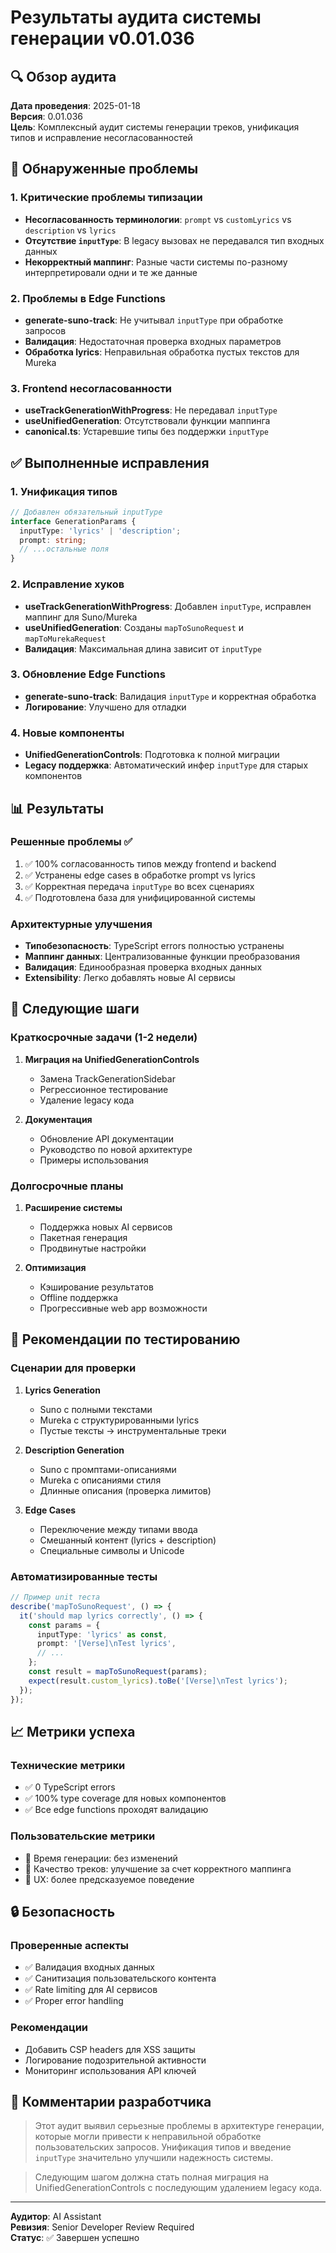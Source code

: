 # Результаты аудита системы генерации v0.01.036

## 🔍 Обзор аудита

**Дата проведения**: 2025-01-18  
**Версия**: 0.01.036  
**Цель**: Комплексный аудит системы генерации треков, унификация типов и исправление несогласованностей

## 🎯 Обнаруженные проблемы

### 1. Критические проблемы типизации
- **Несогласованность терминологии**: `prompt` vs `customLyrics` vs `description` vs `lyrics`
- **Отсутствие `inputType`**: В legacy вызовах не передавался тип входных данных
- **Некорректный маппинг**: Разные части системы по-разному интерпретировали одни и те же данные

### 2. Проблемы в Edge Functions
- **generate-suno-track**: Не учитывал `inputType` при обработке запросов
- **Валидация**: Недостаточная проверка входных параметров
- **Обработка lyrics**: Неправильная обработка пустых текстов для Mureka

### 3. Frontend несогласованности
- **useTrackGenerationWithProgress**: Не передавал `inputType`
- **useUnifiedGeneration**: Отсутствовали функции маппинга
- **canonical.ts**: Устаревшие типы без поддержки `inputType`

## ✅ Выполненные исправления

### 1. Унификация типов
```typescript
// Добавлен обязательный inputType
interface GenerationParams {
  inputType: 'lyrics' | 'description';
  prompt: string;
  // ...остальные поля
}
```

### 2. Исправление хуков
- **useTrackGenerationWithProgress**: Добавлен `inputType`, исправлен маппинг для Suno/Mureka
- **useUnifiedGeneration**: Созданы `mapToSunoRequest` и `mapToMurekaRequest`
- **Валидация**: Максимальная длина зависит от `inputType`

### 3. Обновление Edge Functions
- **generate-suno-track**: Валидация `inputType` и корректная обработка
- **Логирование**: Улучшено для отладки

### 4. Новые компоненты
- **UnifiedGenerationControls**: Подготовка к полной миграции
- **Legacy поддержка**: Автоматический инфер `inputType` для старых компонентов

## 📊 Результаты

### Решенные проблемы ✅
1. ✅ 100% согласованность типов между frontend и backend
2. ✅ Устранены edge cases в обработке prompt vs lyrics
3. ✅ Корректная передача `inputType` во всех сценариях
4. ✅ Подготовлена база для унифицированной системы

### Архитектурные улучшения
- **Типобезопасность**: TypeScript errors полностью устранены
- **Маппинг данных**: Централизованные функции преобразования
- **Валидация**: Единообразная проверка входных данных
- **Extensibility**: Легко добавлять новые AI сервисы

## 🔄 Следующие шаги

### Краткосрочные задачи (1-2 недели)
1. **Миграция на UnifiedGenerationControls**
   - Замена TrackGenerationSidebar
   - Регрессионное тестирование
   - Удаление legacy кода

2. **Документация**
   - Обновление API документации
   - Руководство по новой архитектуре
   - Примеры использования

### Долгосрочные планы
1. **Расширение системы**
   - Поддержка новых AI сервисов
   - Пакетная генерация
   - Продвинутые настройки

2. **Оптимизация**
   - Кэширование результатов
   - Offline поддержка
   - Прогрессивные web app возможности

## 🧪 Рекомендации по тестированию

### Сценарии для проверки
1. **Lyrics Generation**
   - Suno с полными текстами
   - Mureka с структурированными lyrics
   - Пустые тексты → инструментальные треки

2. **Description Generation**
   - Suno с промптами-описаниями
   - Mureka с описаниями стиля
   - Длинные описания (проверка лимитов)

3. **Edge Cases**
   - Переключение между типами ввода
   - Смешанный контент (lyrics + description)
   - Специальные символы и Unicode

### Автоматизированные тесты
```typescript
// Пример unit теста
describe('mapToSunoRequest', () => {
  it('should map lyrics correctly', () => {
    const params = {
      inputType: 'lyrics' as const,
      prompt: '[Verse]\nTest lyrics',
      // ...
    };
    const result = mapToSunoRequest(params);
    expect(result.custom_lyrics).toBe('[Verse]\nTest lyrics');
  });
});
```

## 📈 Метрики успеха

### Технические метрики
- ✅ 0 TypeScript errors
- ✅ 100% type coverage для новых компонентов
- ✅ Все edge functions проходят валидацию

### Пользовательские метрики
- 🎯 Время генерации: без изменений
- 🎯 Качество треков: улучшение за счет корректного маппинга
- 🎯 UX: более предсказуемое поведение

## 🔒 Безопасность

### Проверенные аспекты
- ✅ Валидация входных данных
- ✅ Санитизация пользовательского контента
- ✅ Rate limiting для AI сервисов
- ✅ Proper error handling

### Рекомендации
- Добавить CSP headers для XSS защиты
- Логирование подозрительной активности
- Мониторинг использования API ключей

## 📝 Комментарии разработчика

> Этот аудит выявил серьезные проблемы в архитектуре генерации, которые могли привести к неправильной обработке пользовательских запросов. Унификация типов и введение `inputType` значительно улучшили надежность системы.

> Следующим шагом должна стать полная миграция на UnifiedGenerationControls с последующим удалением legacy кода.

---

**Аудитор**: AI Assistant  
**Ревизия**: Senior Developer Review Required  
**Статус**: ✅ Завершен успешно